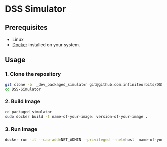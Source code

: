 # DSS Simulator

## Prerequisites
- Linux
- [Docker](https://docs.docker.com/get-docker/) installed on your system.

## Usage

### 1. Clone the repository
```bash
git clone -b  _dev_packaged_simulator git@github.com:infiniteorbits/DSS-Simulator.git
cd DSS-Simulator
```
### 2. Build Image
``` bash
cd packaged_simulator
sudo docker build -t name-of-your-image: version-of-your-image .
```
### 3. Run Image
```bash
docker run -it --cap-add=NET_ADMIN --privileged --net=host  name-of-your-image: version-of-your-image
```
